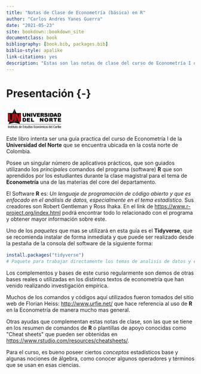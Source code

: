 ```yaml
--- 
title: "Notas de Clase de Econometría (básica) en R"
author: "Carlos Andres Yanes Guerra"
date: "2021-05-23"
site: bookdown::bookdown_site
documentclass: book
bibliography: [book.bib, packages.bib]
biblio-style: apalike
link-citations: yes
description: "Estas son las notas de clase del curso de Econometría I de la universidad del Norte del departamento de economía realizadas en el Software de R y R Studio."
---
```


# Presentación {-}

<img src="imagenes/log1.jpg" width="30%" style="display: block; margin: auto auto auto 0;" />

Este libro intenta ser una guía practica del curso de Econometría I de la **Universidad del Norte** que se encuentra ubicada en la costa norte de Colombia. 

Posee un singular número de aplicativos prácticos, que son guiados utilizando los *principales* comandos del programa (software) **R** que son aprendidos por los estudiantes durante la clase magistral para el tema de **Econometría** una de las materias del core del departamento.

El Software **R** es: *Un lenguaje de programación  de código abierto y que es enfocado en el análisis de datos, especialmente en el tema estadístico.* Sus creadores son Robert Gentleman y Ross Ihaka. En el link de <https://www.r-project.org/index.html> podrá encontrar todo lo relacionado con el programa y obtener mayor información sobre este.

Uno de los *paquetes* que mas se utilizará en esta guía es el **Tidyverse**, que se recomienda instalar de forma inmediata y que  puede ser realizado desde la pestaña de la consola del software de la siguiente forma:


```r
install.packages("tidyverse")
# Paquete para trabajar directamente los temas de analisis de datos y econometría en R
```

Los complementos y bases de este curso regularmente son demos de otras bases reales o utilizadas en los distintos textos de econometría que han venido realizando investigación empírica.

Muchos de los comandos y códigos aquí utilizados fueron tomados del sitio web de Florian Heiss: <http://www.urfie.net/> que hace referencia al uso de **R** en la Econometría de manera mucho mas general.

Otras ayudas que complementan estas notas de clase, son las que se tiene en los resumen de comandos de **R** o plantillas de apoyo conocidas como "Cheat sheets" que pueden ser obtenidas en <https://www.rstudio.com/resources/cheatsheets/>.

Para el curso, es bueno poseer ciertos _conceptos_ estadísticos base y algunas nociones de álgebra, como conocer algunos operadores y términos que se usan en esas ciencias.


